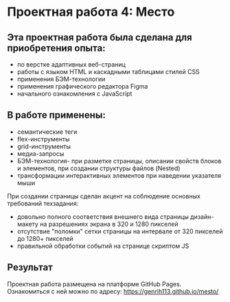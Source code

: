# Проектная работа 4: Место
## Эта проектная работа была сделана для приобретения опыта:
* по верстке адаптивных веб-страниц
* работы с языком HTML и каскадными таблицами стилей CSS
* применения БЭМ-технологии
* применения графического редактора Figma
* начального ознакомления с JavaScript
## В работе применены:
* семантические теги
* flex-инструменты
* grid-инструменты
* медиа-запросы
* БЭМ-технология- при разметке страницы, описании свойств
блоков и элементов, при создании структуры файлов (Nested)
* трансформации интерактивных элементов при наведении указателя мыши

При создании страницы сделан акцент на соблюдение основных
требований техзадания:
* довольно полного соответствия внешнего вида страницы дизайн-макету
на разрешениях экрана в 320 и 1280 пикселей
* отсутствие "поломки" сетки страницы на интервале от 320 пикселей
до 1280+ пикселей
* правильной обработки событий на странице скриптом JS

## Результат
Проектная работа размещена на платформе GitHub Pages.
Ознакомиться с ней можно по адресу: https://genrih113.github.io/mesto/
